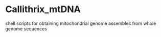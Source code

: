# Callithrix_mtDNA
shell scripts for obtaining mitochondrial genome assembles from whole genome sequences
